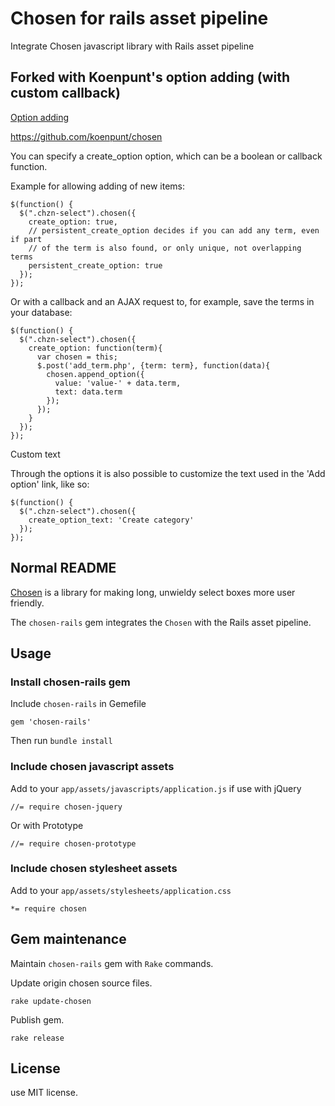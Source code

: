 # Chosen for rails asset pipeline 

Integrate Chosen javascript library with Rails asset pipeline

## Forked with Koenpunt's option adding (with custom callback)

[Option adding](https://github.com/harvesthq/chosen/pull/166) 

https://github.com/koenpunt/chosen

You can specify a create_option option, which can be a boolean or callback function.

Example for allowing adding of new items:

    $(function() {
      $(".chzn-select").chosen({
        create_option: true,
        // persistent_create_option decides if you can add any term, even if part
        // of the term is also found, or only unique, not overlapping terms
        persistent_create_option: true
      });
    });
Or with a callback and an AJAX request to, for example, save the terms in your database:

    $(function() {
      $(".chzn-select").chosen({
        create_option: function(term){
          var chosen = this;
          $.post('add_term.php', {term: term}, function(data){
            chosen.append_option({
              value: 'value-' + data.term,
              text: data.term
            });
          });
        }
      });
    });
Custom text

Through the options it is also possible to customize the text used in the 'Add option' link, like so:

    $(function() {
      $(".chzn-select").chosen({
        create_option_text: 'Create category'
      });
    });

## Normal README

[Chosen](https://github.com/harvesthq/chosen) is a library for making long, unwieldy select boxes more user friendly.

The `chosen-rails` gem integrates the `Chosen` with the Rails asset pipeline.

## Usage

### Install chosen-rails gem

Include `chosen-rails` in Gemefile

    gem 'chosen-rails'

Then run `bundle install`

### Include chosen javascript assets

Add to your `app/assets/javascripts/application.js` if use with jQuery

    //= require chosen-jquery

Or with Prototype

    //= require chosen-prototype

### Include chosen stylesheet assets

Add to your `app/assets/stylesheets/application.css`

    *= require chosen

## Gem maintenance

Maintain `chosen-rails` gem with `Rake` commands.

Update origin chosen source files.

    rake update-chosen

Publish gem.

    rake release

## License

use MIT license.
